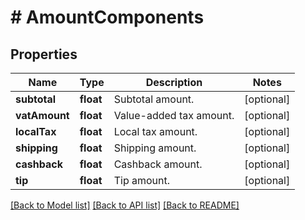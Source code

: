 # # AmountComponents

## Properties

Name | Type | Description | Notes
------------ | ------------- | ------------- | -------------
**subtotal** | **float** | Subtotal amount. | [optional] 
**vatAmount** | **float** | Value-added tax amount. | [optional] 
**localTax** | **float** | Local tax amount. | [optional] 
**shipping** | **float** | Shipping amount. | [optional] 
**cashback** | **float** | Cashback amount. | [optional] 
**tip** | **float** | Tip amount. | [optional] 

[[Back to Model list]](../../README.md#documentation-for-models) [[Back to API list]](../../README.md#documentation-for-api-endpoints) [[Back to README]](../../README.md)


